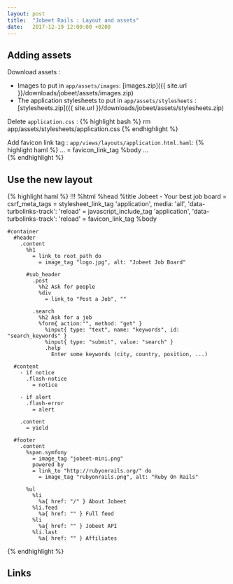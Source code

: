 ```yaml
---
layout: post
title:  "Jobeet Rails : Layout and assets"
date:   2017-12-19 12:00:00 +0200
---
```


## Adding assets

Download assets :
- Images to put in `app/assets/images`: [images.zip]({{ site.url }}/downloads/jobeet/assets/images.zip)
- The application stylesheets to put in `app/assets/stylesheets` : [stylesheets.zip]({{ site.url }}/downloads/jobeet/assets/stylesheets.zip)

Delete `application.css` :
{% highlight bash %}
rm app/assets/stylesheets/application.css
{% endhighlight %}

Add favicon link tag :
`app/views/layouts/application.html.haml`:
{% highlight haml %}
    ...
    = favicon_link_tag
  %body
    ...  
{% endhighlight %}

## Use the new layout

{% highlight haml %}
!!!
%html
  %head
    %title Jobeet - Your best job board
    = csrf_meta_tags
    = stylesheet_link_tag 'application', media: 'all', 'data-turbolinks-track': 'reload'
    = javascript_include_tag 'application', 'data-turbolinks-track': 'reload'
    = favicon_link_tag
  %body

    #container
      #header
        .content
          %h1
            = link_to root_path do
              = image_tag "logo.jpg", alt: "Jobeet Job Board"

          #sub_header
            .post
              %h2 Ask for people
              %div
                = link_to "Post a Job", ""

            .search
              %h2 Ask for a job
              %form{ action:"", method: "get" }
                %input{ type: "text", name: "keywords", id: "search_keywords" }
                %input{ type: "submit", value: "search" }
                .help
                  Enter some keywords (city, country, position, ...)

      #content
        - if notice
          .flash-notice
            = notice

        - if alert
          .flash-error
            = alert

        .content
          = yield

      #footer
        .content
          %span.symfony
            = image_tag "jobeet-mini.png"
            powered by
            = link_to "http://rubyonrails.org/" do
              = image_tag "rubyonrails.png", alt: "Ruby On Rails"

          %ul
            %li
              %a{ href: "/" } About Jobeet
            %li.feed
              %a{ href: "" } Full feed
            %li
              %a{ href: "" } Jobeet API
            %li.last
              %a{ href: "" } Affiliates

{% endhighlight %}

## Links
